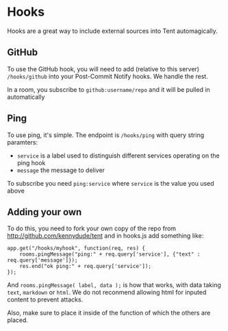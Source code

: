 # Hooks
Hooks are a great way to include external sources into Tent automagically.

## GitHub

To use the GitHub hook, you will need to add (relative to this server) `/hooks/github` into your Post-Commit Notify hooks. We handle the rest.

In a room, you subscribe to `github:username/repo` and it will be pulled in automatically

## Ping

To use ping, it's simple. The endpoint is `/hooks/ping` with query string paramters:

* `service` is a label used to distinguish different services operating on the ping hook
* `message` the message to deliver

To subscribe you need `ping:service` where `service` is the value you used above

## Adding your own

To do this, you need to fork your own copy of the repo from http://github.com/kennydude/tent and in hooks.js add something like:

	app.get("/hooks/myhook", function(req, res) {
		rooms.pingMessage("ping:" + req.query['service'], {"text" : req.query['message']});
		res.end("ok ping:" + req.query['service']);
	});

And `rooms.pingMessage( label, data );` is how that works, with data taking `text`, `markdown` or `html`. We do not reconmend allowing html for inputed content to prevent attacks.

Also, make sure to place it inside of the function of which the others are placed.
